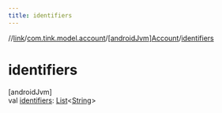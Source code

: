 ```yaml
---
title: identifiers
---
```

//[link](../../../index.html)/[com.tink.model.account](../index.html)/[[androidJvm]Account](index.html)/[identifiers](identifiers.html)



# identifiers



[androidJvm]\
val [identifiers](identifiers.html): [List](https://kotlinlang.org/api/latest/jvm/stdlib/kotlin.collections/-list/index.html)&lt;[String](https://kotlinlang.org/api/latest/jvm/stdlib/kotlin/-string/index.html)&gt;




